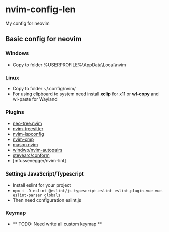 # nvim-config-len
My config for neovim

## Basic config for neovim

### Windows
- Copy to folder %USERPROFILE%\AppData\Local\nvim

### Linux 
- Copy to folder ~/.config/nvim/
- For using clipboard to system need install **xclip** for x11 or **wl-copy** and wl-paste for Wayland

### Plugins 
- [neo-tree.nvim](https://github.com/nvim-neo-tree/neo-tree.nvim)
- [nvim-treesitter](https://github.com/nvim-treesitter/nvim-treesitter)
- [nvim-lspconfig](https://github.com/neovim/nvim-lspconfig)
- [nvim-cmp](https://github.com/hrsh7th/nvim-cmp)
- [mason.nvim](https://github.com/mason-org/mason.nvim)
- [windwp/nvim-autopairs]()
- [stevearc/conform]()
- [mfussenegger/nvim-lint]

### Settings JavaScript/Typescript
- Install eslint for your project 
- `npm i -D eslint @eslint/js typescript-eslint eslint-plugin-vue vue-eslint-parser globals`
- Then need configuration eslint.js

### Keymap 
- ** TODO: Need write all custom keymap **
